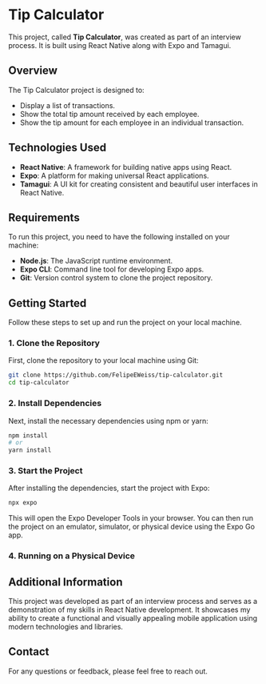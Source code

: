 # Tip Calculator

This project, called **Tip Calculator**, was created as part of an interview process. It is built using React Native along with Expo and Tamagui.

## Overview

The Tip Calculator project is designed to:
- Display a list of transactions.
- Show the total tip amount received by each employee.
- Show the tip amount for each employee in an individual transaction.

## Technologies Used

- **React Native**: A framework for building native apps using React.
- **Expo**: A platform for making universal React applications.
- **Tamagui**: A UI kit for creating consistent and beautiful user interfaces in React Native.

## Requirements

To run this project, you need to have the following installed on your machine:

- **Node.js**: The JavaScript runtime environment.
- **Expo CLI**: Command line tool for developing Expo apps.
- **Git**: Version control system to clone the project repository.

## Getting Started

Follow these steps to set up and run the project on your local machine.

### 1. Clone the Repository

First, clone the repository to your local machine using Git:

```bash
git clone https://github.com/FelipeEWeiss/tip-calculator.git
cd tip-calculator
```

### 2. Install Dependencies

Next, install the necessary dependencies using npm or yarn:

```bash
npm install
# or
yarn install
```

### 3. Start the Project

After installing the dependencies, start the project with Expo:

```bash
npx expo
```

This will open the Expo Developer Tools in your browser. You can then run the project on an emulator, simulator, or physical device using the Expo Go app.

### 4. Running on a Physical Device


## Additional Information

This project was developed as part of an interview process and serves as a demonstration of my skills in React Native development. It showcases my ability to create a functional and visually appealing mobile application using modern technologies and libraries.

## Contact

For any questions or feedback, please feel free to reach out.
